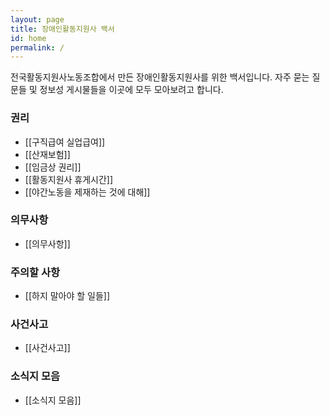 ```yaml
---
layout: page
title: 장애인활동지원사 백서
id: home
permalink: /
---
```


전국활동지원사노동조합에서 만든 장애인활동지원사를 위한 백서입니다. 자주 묻는 질문들 및 정보성 게시물들을 이곳에 모두 모아보려고 합니다.

### 권리
* [[구직급여 실업급여]]
* [[산재보험]]
* [[임금상 권리]]
* [[활동지원사 휴게시간]]
* [[야간노동을 제재하는 것에 대해]]

### 의무사항
+ [[의무사항]]

### 주의할 사항
+ [[하지 말아야 할 일들]]

### 사건사고
+ [[사건사고]]

### 소식지 모음
+ [[소식지 모음]]

<style>
  .wrapper {
    max-width: 46em;
  }
</style>